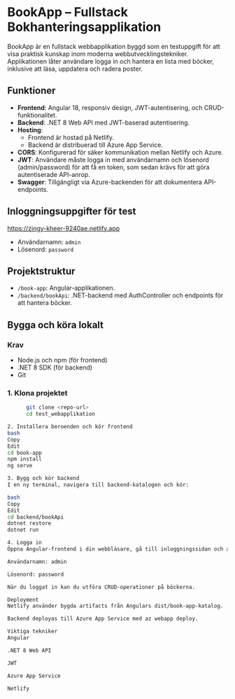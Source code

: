 # BookApp – Fullstack Bokhanteringsapplikation

BookApp är en fullstack webbapplikation byggd som en testuppgift för att visa praktisk kunskap inom moderna webbutvecklingstekniker. Applikationen låter användare logga in och hantera en lista med böcker, inklusive att läsa, uppdatera och radera poster.

## Funktioner

- **Frontend**: Angular 18, responsiv design, JWT-autentisering, och CRUD-funktionalitet.
- **Backend**: .NET 8 Web API med JWT-baserad autentisering.
- **Hosting**:
  - Frontend är hostad på Netlify.
  - Backend är distribuerad till Azure App Service.
- **CORS**: Konfigurerad för säker kommunikation mellan Netlify och Azure.
- **JWT**: Användare måste logga in med användarnamn och lösenord (admin/password) för att få en token, som sedan krävs för att göra autentiserade API-anrop.
- **Swagger**: Tillgängligt via Azure-backenden för att dokumentera API-endpoints.

## Inloggningsuppgifter för test

https://zingy-kheer-9240ae.netlify.app

- Användarnamn: `admin`
- Lösenord: `password`

## Projektstruktur

- `/book-app`: Angular-applikationen.
- `/backend/bookApi`: .NET-backend med AuthController och endpoints för att hantera böcker.

## Bygga och köra lokalt

### Krav

- Node.js och npm (för frontend)
- .NET 8 SDK (för backend)
- Git

### 1. Klona projektet

```bash
      git clone <repo-url>
      cd test_webapplikation

2. Installera beroenden och kör frontend
bash
Copy
Edit
cd book-app
npm install
ng serve

3. Bygg och kör backend
I en ny terminal, navigera till backend-katalogen och kör:

bash
Copy
Edit
cd backend/bookApi
dotnet restore
dotnet run

4. Logga in
Öppna Angular-frontend i din webbläsare, gå till inloggningssidan och använd:

Användarnamn: admin

Lösenord: password

När du loggat in kan du utföra CRUD-operationer på böckerna.

Deployment
Netlify använder bygda artifacts från Angulars dist/book-app-katalog.

Backend deployas till Azure App Service med az webapp deploy.

Viktiga tekniker
Angular

.NET 8 Web API

JWT

Azure App Service

Netlify
